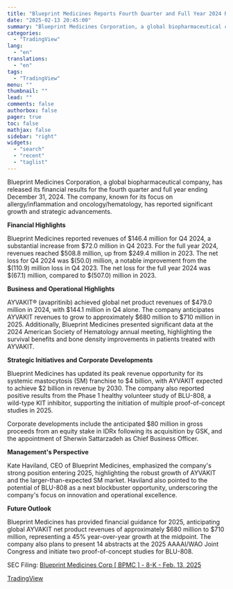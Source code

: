 ```yaml
---
title: "Blueprint Medicines Reports Fourth Quarter and Full Year 2024 Results"
date: "2025-02-13 20:45:00"
summary: "Blueprint Medicines Corporation, a global biopharmaceutical company, has released its financial results for the fourth quarter and full year ending December 31, 2024. The company, known for its focus on allergy/inflammation and oncology/hematology, has reported significant growth and strategic advancements. Financial Highlights Blueprint Medicines reported revenues of $146.4 million for..."
categories:
  - "TradingView"
lang:
  - "en"
translations:
  - "en"
tags:
  - "TradingView"
menu: ""
thumbnail: ""
lead: ""
comments: false
authorbox: false
pager: true
toc: false
mathjax: false
sidebar: "right"
widgets:
  - "search"
  - "recent"
  - "taglist"
---
```


Blueprint Medicines Corporation, a global biopharmaceutical company, has released its financial results for the fourth quarter and full year ending December 31, 2024. The company, known for its focus on allergy/inflammation and oncology/hematology, has reported significant growth and strategic advancements.

**Financial Highlights**

Blueprint Medicines reported revenues of $146.4 million for Q4 2024, a substantial increase from $72.0 million in Q4 2023. For the full year 2024, revenues reached $508.8 million, up from $249.4 million in 2023. The net loss for Q4 2024 was $(50.0) million, a notable improvement from the $(110.9) million loss in Q4 2023. The net loss for the full year 2024 was $(67.1) million, compared to $(507.0) million in 2023.

**Business and Operational Highlights**

AYVAKIT® (avapritinib) achieved global net product revenues of $479.0 million in 2024, with $144.1 million in Q4 alone. The company anticipates AYVAKIT revenues to grow to approximately $680 million to $710 million in 2025. Additionally, Blueprint Medicines presented significant data at the 2024 American Society of Hematology annual meeting, highlighting the survival benefits and bone density improvements in patients treated with AYVAKIT.

**Strategic Initiatives and Corporate Developments**

Blueprint Medicines has updated its peak revenue opportunity for its systemic mastocytosis (SM) franchise to $4 billion, with AYVAKIT expected to achieve $2 billion in revenue by 2030. The company also reported positive results from the Phase 1 healthy volunteer study of BLU-808, a wild-type KIT inhibitor, supporting the initiation of multiple proof-of-concept studies in 2025.

Corporate developments include the anticipated $80 million in gross proceeds from an equity stake in IDRx following its acquisition by GSK, and the appointment of Sherwin Sattarzadeh as Chief Business Officer.

**Management's Perspective**

Kate Haviland, CEO of Blueprint Medicines, emphasized the company's strong position entering 2025, highlighting the robust growth of AYVAKIT and the larger-than-expected SM market. Haviland also pointed to the potential of BLU-808 as a next blockbuster opportunity, underscoring the company's focus on innovation and operational excellence.

**Future Outlook**

Blueprint Medicines has provided financial guidance for 2025, anticipating global AYVAKIT net product revenues of approximately $680 million to $710 million, representing a 45% year-over-year growth at the midpoint. The company also plans to present 14 abstracts at the 2025 AAAAI/WAO Joint Congress and initiate two proof-of-concept studies for BLU-808.

SEC Filing: [Blueprint Medicines Corp [ BPMC ] - 8-K - Feb. 13, 2025](https://www.sec.gov/Archives/edgar/data/1597264/000155837025000903/bpmc-20250213x8k.htm)

[TradingView](https://www.tradingview.com/news/tradingview:45559c2ef698b:0-blueprint-medicines-reports-fourth-quarter-and-full-year-2024-results/)

